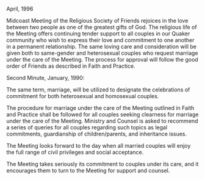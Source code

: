 April, 1996

Midcoast Meeting of the Religious Society of Friends rejoices in the love between two people as one of the greatest gifts of God. The religious life of the Meeting offers continuing tender support to all couples in our Quaker community who wish to express their love and commitment to one another in a permanent relationship. The same loving care and consideration will be given both to same-gender and heterosexual couples who request marriage under the care of the Meeting. The process for approval will follow the good order of Friends as described in Faith and Practice.

Second Minute, January, 1990:

The same term, marriage, will be utilized to designate the celebrations of commitment for both heterosexual and homosexual couples.

The procedure for marriage under the care of the Meeting outlined in Faith and Practice shall be followed for all couples seeking clearness for marriage under the care of the Meeting. Ministry and Counsel is asked to recommend a series of queries for all couples regarding such topics as legal commitments, guardianship of children/parents, and inheritance issues.

The Meeting looks forward to the day when all married couples will enjoy the full range of civil privileges and social acceptance.

The Meeting takes seriously its commitment to couples under its care, and it encourages them to turn to the Meeting for support and counsel.
